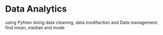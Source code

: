 # Data Analytics 
using Pyhton doing data cleaning, data modifaction and Data management.
find mean, median and mode
